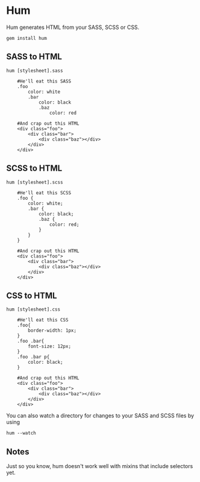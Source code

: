 # Hum

Hum generates HTML from your SASS, SCSS or CSS.

`gem install hum`

## SASS to HTML

`hum [stylesheet].sass`

		#He'll eat this SASS
		.foo
			color: white
			.bar
				color: black
				.baz
					color: red

		#And crap out this HTML
		<div class="foo">
			<div class="bar">
				<div class="baz"></div>
			</div>
		</div>

## SCSS to HTML

`hum [stylesheet].scss`

		#He'll eat this SCSS
		.foo {
			color: white;
			.bar {
				color: black;
				.baz {
					color: red;
				}
			}
		}

		#And crap out this HTML
		<div class="foo">
			<div class="bar">
				<div class="baz"></div>
			</div>
		</div>

## CSS to HTML

`hum [stylesheet].css`

		#He'll eat this CSS
		.foo{
			border-width: 1px;
		}
		.foo .bar{
			font-size: 12px;
		}
		.foo .bar p{
			color: black;
		}

		#And crap out this HTML
		<div class="foo">
			<div class="bar">
				<div class="baz"></div>
			</div>
		</div>

You can also watch a directory for changes to your SASS and SCSS files by using

`hum --watch`

## Notes

Just so you know, hum doesn't work well with mixins that include selectors yet.